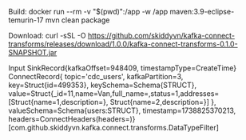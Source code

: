 Build: docker run --rm -v "$(pwd)":/app -w /app maven:3.9-eclipse-temurin-17 mvn clean package

Download: curl -sSL -O https://github.com/skiddyvn/kafka-connect-transforms/releases/download/1.0.0/kafka-connect-transforms-0.1.0-SNAPSHOT.jar

Input
SinkRecord{kafkaOffset=948409, timestampType=CreateTime}
ConnectRecord{
    topic='cdc_users', 
    kafkaPartition=3, 
    key=Struct{id=499353}, 
    keySchema=Schema{STRUCT}, 
    value=Struct{_id=11,name=Van,full_name=,status=1,addresses=[Struct{name=1,description=}, Struct{name=2,description=}]
}, 
valueSchema=Schema{users:STRUCT}, timestamp=1738825370213, headers=ConnectHeaders(headers=)}   [com.github.skiddyvn.kafka.connect.transforms.DataTypeFilter]